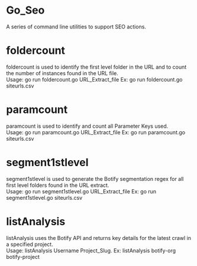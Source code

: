 # Go_Seo
A series of command line utilities to support SEO actions.   

# foldercount
foldercount is used to identify the first level folder in the URL and to count the number of instances found in the URL file.   
Usage: go run foldercount.go URL_Extract_file Ex: go run foldercount.go siteurls.csv
# paramcount
paramcount is used to identify and count all Parameter Keys used.   
Usage: go run paramcount.go URL_Extract_file Ex: go run paramcount.go siteurls.csv
# segment1stlevel
segment1stlevel is used to generate the Botify segmentation regex for all first level folders found in the URL extract.   
Usage: go run segment1stlevel.go URL_Extract_file Ex: go run segment1stlevel.go siteurls.csv
# listAnalysis
listAnalysis uses the Botify API and returns key details for the latest crawl in a specified project.   
Usage: listAnalysis Username Project_Slug. Ex: listAnalysis botify-org botify-project
